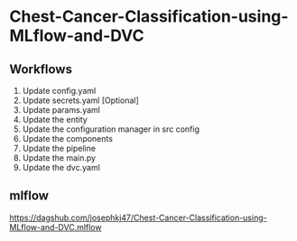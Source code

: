 # Chest-Cancer-Classification-using-MLflow-and-DVC

## Workflows

1. Update config.yaml
2. Update secrets.yaml [Optional]
3. Update params.yaml
4. Update the entity
5. Update the configuration manager in src config
6. Update the components
7. Update the pipeline 
8. Update the main.py
9. Update the dvc.yaml

## mlflow 
https://dagshub.com/josephkj47/Chest-Cancer-Classification-using-MLflow-and-DVC.mlflow
